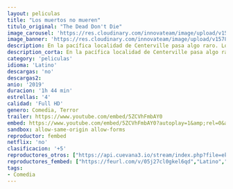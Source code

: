 ```yaml
---
layout: peliculas
title: "Los muertos no mueren"
titulo_original: "The Dead Don't Die"
image_carousel: 'https://res.cloudinary.com/innovateam/image/upload/v1578795147/los-muertos-min_nhpxs3.jpg'
image_banner: 'https://res.cloudinary.com/innovateam/image/upload/v1578795150/muertos-no-mueren_11-min_yosdec.jpg'
description: En la pacífica localidad de Centerville pasa algo raro. Los animales se empiezan a comportar de forma extraña, las horas de luz solar cambian de forma impredecible y la luna vigila permanentemente desde el horizonte. Los científicos están preocupados y los informativos dan noticias desconcertantes. Y es que, una extraña invasión está a punto de suceder en la que los muertos ya no está muertos y se levantarán de sus tumbas. Los habitantes de Centerville, liderados por Ronald Peterson y Cliff Robertson, deberán detener esta amenaza y luchar para sobrevivir.
description_corta: En la pacífica localidad de Centerville pasa algo raro. Los animales se empiezan a comportar de forma extraña, las horas de luz solar cambian de forma impredecible y la luna vigila permanentemente desde el horizonte. Los científicos están...
category: 'peliculas'
idioma: 'Latino'
descargas: 'no'
descargas2:
anio: '2019'
duracion: '1h 44 min'
estrellas: '4'
calidad: 'Full HD'
genero: Comedia, Terror
trailer: https://www.youtube.com/embed/5ZCVhFmbAY0
embed: https://www.youtube.com/embed/5ZCVhFmbAY0?autoplay=1&amp;rel=0&amp;hd=1&border=0&wmode=opaque&enablejsapi=1&modestbranding=1&controls=1&showinfo=0
sandbox: allow-same-origin allow-forms
reproductor: fembed
netflix: 'no'
clasificacion: '+5'
reproductores_otros: ["https://api.cuevana3.io/stream/index.php?file=ek5lbm9xYWNrS0xYMTZLa2xNbkdvY3ZTb3BtZng4TGp6ZFpobGFMUGtPTFJ5SnFUWU5MSzZkUFhZR1JwbTVha25KR1VvcVBWMGVMWWtaYWhvSkhWNTV5WmJHZGpsWkhTc0tTSGtYdW1qK0RVbDFhb2xNN0sxOU9ubUtXWHg1dWttWnRwWTJPYms2V2E","Latino","https://gdriveplayer.me/embed2.php?link=97LCROBAxMmJfy0p%252FGWrWwVJOrAEEGq%252BiUA6O9wDrtnlGQW8JaEh8jVXF5ouT8hXi5HyeVEvdBGaOnVOr3740MdcWDhbiHz8D%252FPEhytkZIht0F%252BS0j%252BuPDHXdPN0yg3iutBD6DM134%252FS70ucO347lsJzyIwIL1yHhVJu6IUxm3c1rsQxBdqAfKQ3RcXn%252BlYg6%252BmwZyEG3MF4vJBYXVNwhK","Latino","https://mstream.website/itl0n8k7u9ms","Latino","https://gdriveplayer.co/embed2.php?link=ShvddzZnmqyyPk0Ez3tk0QBVplWUib7X9R%252BmmMNHaGKZHTPM5ZRTObMz8geguw3TZyHhPt7VAUJ8PxVScxgU8aNV7YFBYLwszAH%252FQuv9k9Js8VuyPiGoH94NiyDv9A48NFQUK8796mE%252BTg6F5LbdWuX6YrEYgoFU5pPjdd4KNOHziYGb88VXL%252BfXnKi5Q9lMHsmWi1wG0qUWEleTOXszyl","Latino","https://gdriveplayer.co/embed2.php?link=qyEjpMuUnltGXGtnEcBocQlDgtxZi115VUZTEL0vZ73meWJE6QA1cvSInPEx%252FSkxUTjdUDCfrLpfos1G69emZsO2N3s6RGkUI3i8p1EX05tv%252F9uPiIykiAD3LqclzCqfZ%252FVJfXpBEHSl%252FTN68P26oYIfNvQr62dJ0ci%252BZF0RmuR7Ip5HPgh%252BiB2dTYktgU0QKWfqC8PwKxcrLKWSUQmjRx","Latino","https://gdriveplayer.co/embed2.php?link=JYPrcojk8JRyb3WSuOhcUwtYk8dNHHPjLzKnHygtY6YuQ0YIJfIhijhZXEPiLBnbdq4ZEHR0rvud1qp1raVIUV3VFTBAEzzWcYoWLKPPhiGXcSn8FkPmYzFAM5NazhlNEnKPSW9OK0W%252FiImAM86VeiFjdKHChNQ8WgD0qqA4vnqZE87VG5R%252F9dTH9o2JHAlTlOSiHC3VHgHWrFmNTXbHgojKCC9L1JovgM4QbPQtvS9g%253D%253D","Latino","https://mstream.website/4jge6rb42r11","Latino"]
reproductores_fembed: ["https://feurl.com/v/05j27cl0gkel6qd","Latino","https://feurl.com/v/8pk85i86k37wg7w","Latino"]
tags:
- Comedia
---
```













